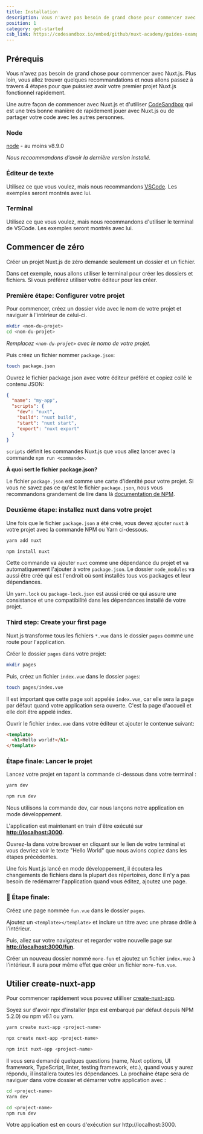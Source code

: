 ```yaml
---
title: Installation
description: Vous n'avez pas besoin de grand chose pour commencer avec Nuxt.js. Plus loin, vous allez trouver quelques recommandations et nous allons passez à travers 4 étapes pour que puissiez avoir votre premier projet Nuxt.js fonctionnel rapidement.
position: 1
category: get-started
csb_link: https://codesandbox.io/embed/github/nuxt-academy/guides-examples/tree/master/01_get_started/01_installation?fontsize=14&hidenavigation=1&theme=dark
---
```


## Prérequis

Vous n'avez pas besoin de grand chose pour commencer avec Nuxt.js. Plus loin, vous allez trouver quelques recommandations et nous allons passez à travers 4 étapes pour que puissiez avoir votre premier projet Nuxt.js fonctionnel rapidement.

<base-alert type="info">

Une autre façon de commencer avec Nuxt.js et d'utiliser [CodeSandbox](https://template.nuxtjs.org) qui est une très bonne manière de rapidement jouer avec Nuxt.js ou de partager votre code avec les autres personnes.

</base-alert>

### Node

[node](https://nodejs.org/en/download/) - au moins v8.9.0

*Nous recoommandons d'avoir la dernière version installé.*

### Éditeur de texte

Utilisez ce que vous voulez, mais nous recommandons [VSCode](https://code.visualstudio.com/). Les exemples seront montrés avec lui.

### Terminal

Utilisez ce que vous voulez, mais nous recommandons d'utiliser le terminal de VSCode. Les exemples seront montrés avec lui.

## Commencer de zéro

Créer un projet Nuxt.js de zéro demande seulement un dossier et un fichier.

Dans cet exemple, nous allons utiliser le terminal pour créer les dossiers et fichiers. Si vous préférez utiliser votre éditeur pour les créer.

### Première étape: Configurer votre projet

Pour commencer, créez un dossier vide avec le nom de votre projet et naviguer à l'intérieur de celui-ci.


```bash
mkdir <nom-du-projet>
cd <nom-du-projet>
```

*Remplacez `<nom-du-projet>` avec le nomo de votre projet.*

Puis créez un fichier nommer `package.json`:

```bash
touch package.json
```

Ouvrez le fichier package.json avec votre éditeur préféré et copiez collé le contenu JSON:

```json
{
  "name": "my-app",
  "scripts": {
    "dev": "nuxt",
    "build": "nuxt build",
    "start": "nuxt start",
    "export": "nuxt export"
  }
}
```

`scripts` définit les commandes Nuxt.js que vous allez lancer avec la commande `npm run <commande>`.

<base-alert type="info">

**À quoi sert le fichier package.json?**

</base-alert>

Le fichier `package.json` est comme une carte d'identité pour votre projet. Si vous ne savez pas ce qu'est le fichier `package.json`, nous vous recommandons grandement de lire dans là [documentation de NPM](https://docs.npmjs.com/creating-a-package-json-file).

### Deuxième étape: installez nuxt dans votre projet

Une fois que le fichier `package.json` a été créé, vous devez ajouter `nuxt` à votre projet avec la commande NPM ou Yarn ci-dessous.

<code-group>
  <code-block label="Yarn" active>

  ```bash
  yarn add nuxt
  ```

  </code-block>
  <code-block label="NPM">

  ```bash
  npm install nuxt
  ```

  </code-block>
</code-group>

Cette commande va ajouter `nuxt` comme une dépendance du projet et va automatiquement l'ajouter à votre `package.json`. Le dossier `node_modules` va aussi être créé qui est l'endroit où sont installés tous vos packages et leur dépendances.

<base-alert type="info">

Un `yarn.lock` ou `package-lock.json` est aussi créé ce qui assure une consistance et une compatibilité dans les dépendances installé de votre projet.

</base-alert>

### Third step: Create your first page

Nuxt.js transforme tous les fichiers `*.vue` dans le dossier `pages` comme une route pour l'application.

Créer le dossier `pages` dans votre projet:

```bash
mkdir pages
```
Puis, créez un fichier `index.vue` dans le dossier `pages`:

```bash
touch pages/index.vue
```

Il est important que cette page soit appelée `index.vue`, car elle sera la page par défaut quand votre application sera ouverte. C'est la page d'accueil et elle doit être appelé index.

Ouvrir le fichier `index.vue` dans votre éditeur et ajouter le contenue suivant:

```html
<template>
  <h1>Hello world!</h1>
</template>
```

### Étape finale: **Lancer le projet**

Lancez votre projet en tapant la commande ci-dessous dans votre terminal :

<code-group>
  <code-block label="Yarn" active>

  ```bash
  yarn dev
  ```

  </code-block>
  <code-block label="NPM">

  ```bash
  npm run dev
  ```

  </code-block>
</code-group>

<base-alert type="info">

Nous utilisons la commande dev, car nous lançons notre application en mode développement.

</base-alert>

L'application est maintenant en train d'être exécuté sur **[http://localhost:3000](http://localhost:3000/).**

Ouvrez-la dans votre browser en cliquant sur le lien de votre terminal et vous devriez voir le texte "Hello World" que nous avions copiez dans les étapes précédentes.

<base-alert type="info">

Une fois Nuxt.js lancé en mode développement, il écoutera les changements de fichiers dans la plupart des répertoires, donc il n'y a pas besoin de redémarrer l'application quand vous éditez, ajoutez une page.

</base-alert>

### 🍄 Étape finale:

Créez une page nommée `fun.vue` dans le dossier `pages`.

Ajoutez un `<template></template>` et inclure un titre avec une phrase drôle à l'intérieur.


Puis, allez sur votre navigateur et regarder votre nouvelle page sur **[http://localhost:3000/fun](http://localhost:3000/fun).**

<base-alert type="info">

Créer un nouveau dossier nommé `more-fun` et ajoutez un fichier `index.vue` à l'intérieur. Il aura pour même effet que créer un fichier `more-fun.vue`.

</base-alert>

<app-modal>
  <code-sandbox  :src="csb_link"></code-sandbox>
</app-modal>

## Utilier create-nuxt-app

Pour commencer rapidement vous pouvez utiiliser [create-nuxt-app](https://github.com/nuxt/create-nuxt-app).

Soyez sur d'avoir npx d'installer (npx est embarqué par défaut depuis NPM 5.2.0) ou npm v6.1 ou yarn.

<code-group>
  <code-block label="Yarn" active>

  ```bash
  yarn create nuxt-app <project-name>
  ```

  </code-block>
  <code-block label="NPX">

  ```bash
  npx create nuxt-app <project-name>
  ```

  </code-block>
    <code-block label="NPM">

  ```bash
  npm init nuxt-app <project-name>
  ```

  </code-block>

</code-group>

Il vous sera demandé quelques questions (name, Nuxt options, UI framework, TypeScript, linter, testing framework, etc.), quand vous y aurez répondu, il installera toutes les dépendances. La prochaine étape sera de naviguer dans votre dossier et démarrer votre application avec :

<code-group>
  <code-block label="Yarn" active>

  ```bash
  cd <project-name>
  Yarn dev
  ```

  </code-block>
  <code-block label="NPM">

  ```bash
  cd <project-name>
  npm run dev
  ```

  </code-block>
</code-group>

Votre application est en cours d'exécution sur http://localhost:3000.
